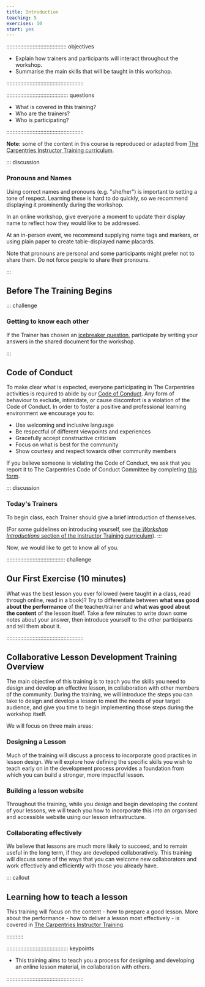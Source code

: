 ```yaml
---
title: Introduction
teaching: 5
exercises: 10
start: yes
---
```


::::::::::::::::::::::::::::::::::::::: objectives

- Explain how trainers and participants will interact throughout the workshop.
- Summarise the main skills that will be taught in this workshop.

::::::::::::::::::::::::::::::::::::::::::::::::::

:::::::::::::::::::::::::::::::::::::::: questions

- What is covered in this training?
- Who are the trainers?
- Who is participating?

::::::::::::::::::::::::::::::::::::::::::::::::::

**Note:** some of the content in this course is reproduced or adapted from
[The Carpentries Instructor Training curriculum](https://carpentries.github.io/instructor-training/01-welcome/index.html).

::: discussion

### Pronouns and Names

Using correct names and pronouns (e.g. "she/her") is important to setting a tone of respect. 
Learning these is hard to do quickly, so we recommend displaying it prominently during the workshop. 

In an online workshop, give everyone a moment to update their display name to reflect how they would like to be addressed. 

At an in-person event, we recommend supplying name tags and markers, 
or using plain paper to create table-displayed name placards.

Note that pronouns are personal and some participants might prefer not to share them.
Do not force people to share their pronouns.

:::


## Before The Training Begins

::: challenge

### Getting to know each other

If the Trainer has chosen an
[icebreaker question](https://carpentries.github.io/instructor-training/icebreakers/index.html),
participate by writing your answers in the shared document for the workshop.

:::

## Code of Conduct

To make clear what is expected, 
everyone participating in The Carpentries activities is required to abide by our 
[Code of Conduct](../CODE_OF_CONDUCT.md). 
Any form of behaviour to exclude, intimidate, 
or cause discomfort is a violation of the Code of Conduct. 
In order to foster a positive and professional learning environment we encourage you to:  

* Use welcoming and inclusive language
* Be respectful of different viewpoints and experiences
* Gracefully accept constructive criticism
* Focus on what is best for the community
* Show courtesy and respect towards other community members

If you believe someone is violating the Code of Conduct,
we ask that you report it to The Carpentries Code of Conduct Committee 
by completing [this form](https://goo.gl/forms/KoUfO53Za3apOuOK2).

::: discussion

### Today's Trainers

To begin class, each Trainer should give a brief introduction of themselves.

(For some guidelines on introducing yourself, see 
[the _Workshop Introductions_ section of the Instructor Training curriculum](https://carpentries.github.io/instructor-training/23-introductions/index.html)).
:::

Now, we would like to get to know all of you.

::::::::::::::::::::::::::::::::::::::  challenge

## Our First Exercise (10 minutes)

What was the best lesson you ever followed 
(were taught in a class, read through online, read in a book)?
Try to differentiate between **what was good about the performance** of the teacher/trainer
and **what was good about the content** of the lesson itself.
Take a few minutes to write down some notes about your answer,
then introduce yourself to the other participants and tell them about it.


::::::::::::::::::::::::::::::::::::::::::::::::::

## Collaborative Lesson Development Training Overview

The main objective of this training is to teach you the skills you need to
design and develop an effective lesson, in collaboration with other members of the community.
During the training, 
we will introduce the steps you can take to design and develop a lesson 
to meet the needs of your target audience, 
and give you time to begin implementing those steps during the workshop itself.

We will focus on three main areas:

### Designing a Lesson

Much of the training will discuss a process to incorporate good practices in lesson design. 
We will explore how defining the specific skills you wish to teach 
early on in the development process 
provides a foundation from which you can build a stronger, more impactful lesson.

### Building a lesson website

Throughout the training, while you design and begin developing the content of your lessons, 
we will teach you how to incorporate this into an organised and accessible website
using our lesson infrastructure.

### Collaborating effectively

We believe that lessons are much more likely to succeed, and to remain useful in the long term,
if they are developed collaboratively. 
This training will discuss some of the ways that you can welcome new collaborators 
and work effectively and efficiently with those you already have.

::: callout

## Learning how to teach a lesson

This training will focus on the content - how to prepare a good lesson.
More about the performance - how to deliver a lesson most effectively -
is covered in 
[The Carpentries Instructor Training](https://carpentries.github.io/instructor-training/).

:::::::::::

:::::::::::::::::::::::::::::::::::::::: keypoints

- This training aims to teach you a process for designing and developing an online lesson material, in collaboration with others.

::::::::::::::::::::::::::::::::::::::::::::::::::


